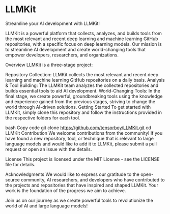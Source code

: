 # LLMKit
Streamline your AI development with LLMKit!

LLMKit is a powerful platform that collects, analyzes, and builds tools from the most relevant and recent deep learning and machine learning GitHub repositories, with a specific focus on deep learning models. Our mission is to streamline AI development and create world-changing tools that empower developers, researchers, and organizations.

Overview
LLMKit is a three-stage project:

Repository Collection: LLMKit collects the most relevant and recent deep learning and machine learning GitHub repositories on a daily basis.
Analysis & Tool Building: The LLMKit team analyzes the collected repositories and builds essential tools to aid AI development.
World-Changing Tools: In the final stage, we create powerful, groundbreaking tools using the knowledge and experience gained from the previous stages, striving to change the world through AI-driven solutions.
Getting Started
To get started with LLMKit, simply clone this repository and follow the instructions provided in the respective folders for each tool.

bash
Copy code
git clone https://github.com/tensorboy/LLMKit.git
cd LLMKit
Contribution
We welcome contributions from the community! If you have found a new repository, tool, or technique that is relevant to large language models and would like to add it to LLMKit, please submit a pull request or open an issue with the details.

License
This project is licensed under the MIT License - see the LICENSE file for details.

Acknowledgments
We would like to express our gratitude to the open-source community, AI researchers, and developers who have contributed to the projects and repositories that have inspired and shaped LLMKit. Your work is the foundation of the progress we aim to achieve.

Join us on our journey as we create powerful tools to revolutionize the world of AI and large language models!
